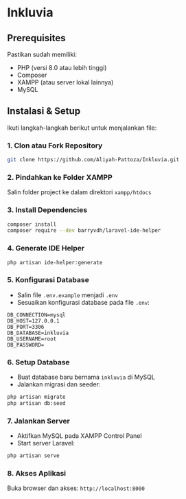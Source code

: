 # Inkluvia

## Prerequisites

Pastikan sudah memiliki:
- PHP (versi 8.0 atau lebih tinggi)
- Composer
- XAMPP (atau server lokal lainnya)
- MySQL

## Instalasi & Setup

Ikuti langkah-langkah berikut untuk menjalankan file:

### 1. Clon atau Fork Repository
```bash
git clone https://github.com/Aliyah-Pattoza/Inkluvia.git
```

### 2. Pindahkan ke Folder XAMPP
Salin folder project ke dalam direktori `xampp/htdocs`

### 3. Install Dependencies
```bash
composer install
composer require --dev barryvdh/laravel-ide-helper
```

### 4. Generate IDE Helper
```bash
php artisan ide-helper:generate
```

### 5. Konfigurasi Database
- Salin file `.env.example` menjadi `.env`
- Sesuaikan konfigurasi database pada file `.env`:
```env
DB_CONNECTION=mysql
DB_HOST=127.0.0.1
DB_PORT=3306
DB_DATABASE=inkluvia
DB_USERNAME=root
DB_PASSWORD=
```

### 6. Setup Database
- Buat database baru bernama `inkluvia` di MySQL
- Jalankan migrasi dan seeder:
```bash
php artisan migrate
php artisan db:seed
```

### 7. Jalankan Server
- Aktifkan MySQL pada XAMPP Control Panel
- Start server Laravel:
```bash
php artisan serve
```

### 8. Akses Aplikasi
Buka browser dan akses: `http://localhost:8000`
